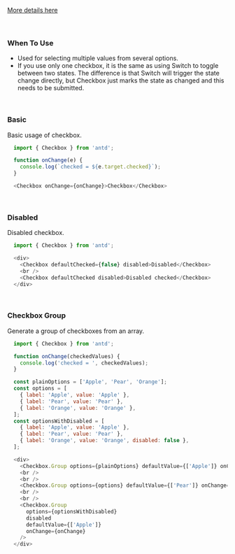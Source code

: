 <a href="https://ant.design/components/checkbox/" title="More details about Ant checkbox">More details here</a>
<br />
<br />
<br />
<h3>When To Use</h3>
<ul>
  <li>Used for selecting multiple values from several options.</li>
  <li>If you use only one checkbox, it is the same as using Switch to toggle between two states. The difference is that Switch will trigger the state change directly, but Checkbox just marks the state as changed and this needs to be submitted.</li>
</ul>
<br />
<h3>Basic</h3>
<p>Basic usage of checkbox.</p>

```js
  import { Checkbox } from 'antd';

  function onChange(e) {
    console.log(`checked = ${e.target.checked}`);
  }

  <Checkbox onChange={onChange}>Checkbox</Checkbox>
```

<br />
<h3>Disabled</h3>
<p>Disabled checkbox.</p>

```js
  import { Checkbox } from 'antd';

  <div>
    <Checkbox defaultChecked={false} disabled>Disabled</Checkbox>
    <br />
    <Checkbox defaultChecked disabled>Disabled checked</Checkbox>
  </div>
```
<br />
<h3>Checkbox Group</h3>
<p>Generate a group of checkboxes from an array.</p>

```js
  import { Checkbox } from 'antd';

  function onChange(checkedValues) {
    console.log('checked = ', checkedValues);
  }

  const plainOptions = ['Apple', 'Pear', 'Orange'];
  const options = [
    { label: 'Apple', value: 'Apple' },
    { label: 'Pear', value: 'Pear' },
    { label: 'Orange', value: 'Orange' },
  ];
  const optionsWithDisabled = [
    { label: 'Apple', value: 'Apple' },
    { label: 'Pear', value: 'Pear' },
    { label: 'Orange', value: 'Orange', disabled: false },
  ];

  <div>
    <Checkbox.Group options={plainOptions} defaultValue={['Apple']} onChange={onChange} />
    <br />
    <br />
    <Checkbox.Group options={options} defaultValue={['Pear']} onChange={onChange} />
    <br />
    <br />
    <Checkbox.Group
      options={optionsWithDisabled}
      disabled
      defaultValue={['Apple']}
      onChange={onChange}
    />
  </div>
```
